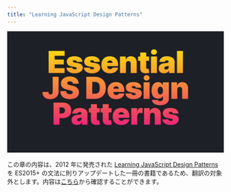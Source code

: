 ```yaml
---
title: "Learning JavaScript Design Patterns"
---
```


![](/images/learning-patterns/classic-design-patterns-1280w.jpg)

この章の内容は、2012 年に発売された [Learning JavaScript Design Patterns](http://shop.oreilly.com/product/0636920025832.do) を ES2015+ の文法に則りアップデートした一冊の書籍であるため、翻訳の対象外とします。内容は[こちら](https://www.patterns.dev/posts/classic-design-patterns/)から確認することができます。
